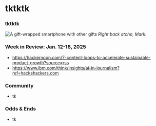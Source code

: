 # tktktk
### tktktk

![A gift-wrapped smartphone with other gifts](https://w3w.news/img/chaffins-3000.jpg)
*Right back atcha, Mark.*

<!-- 100-word lede item.  -->

### Week in Review: Jan. 12-18, 2025

<!-- Some articles related to bizdev for w3w... -->

- https://hackernoon.com/7-content-loops-to-accelerate-sustainable-product-growth?source=rss
- https://www.ibm.com/think/insights/ai-in-journalism?ref=hackshackers.com

### Community

- tk

<!--

Anand links...

https://locusmag.com/2024/12/anand-vaidya-1976-2024/

https://philosophersmag.com/large-language-models-and-the-concept-of-bullshit/

https://anandvaidya.weebly.com/

-->

### Odds & Ends

- tk

<!-- Boilerplate. Pickup from last week... -->

